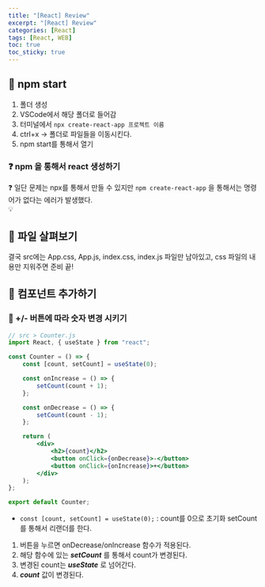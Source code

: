 ```yaml
---
title: "[React] Review"
excerpt: "[React] Review"
categories: [React]
tags: [React, WEB]
toc: true
toc_sticky: true
---
```


## 💎 npm start

1. 폴더 생성
2. VSCode에서 해당 폴더로 들어감
3. 터미널에서 `npx create-react-app 프로젝트 이름`
4. ctrl+x -> 폴더로 파일들을 이동시킨다.
5. npm start를 통해서 열기 <br>

### ❓ npm 을 통해서 react 생성하기

❓ 일단 문제는 npx를 통해서 만들 수 있지만 `npm create-react-app` 을 통해서는 명령어가 없다는 에러가 발생했다. <br>
💡

## 💎 파일 살펴보기

결국 src에는 App.css, App.js, index.css, index.js 파일만 남아있고, css 파일의 내용만 지워주면 준비 끝!

## 💎 컴포넌트 추가하기

### 🔆 +/- 버튼에 따라 숫자 변경 시키기

```jsx
// src > Counter.js
import React, { useState } from "react";

const Counter = () => {
    const [count, setCount] = useState(0);

    const onIncrease = () => {
        setCount(count + 1);
    };

    const onDecrease = () => {
        setCount(count - 1);
    };

    return (
        <div>
            <h2>{count}</h2>
            <button onClick={onDecrease}>-</button>
            <button onClick={onIncrease}>+</button>
        </div>
    );
};

export default Counter;
```

- `const [count, setCount] = useState(0);` : count를 0으로 초기화 setCount를 통해서 리랜더를 한다. <br>

1. 버튼을 누르면 onDecrease/onIncrease 함수가 적용된다. 
2. 해당 함수에 있는 ***setCount*** 를 통해서 count가 변경된다. 
3. 변경된 count는 ***useState*** 로 넘어간다. 
4. ***count*** 값이 변경된다. 
